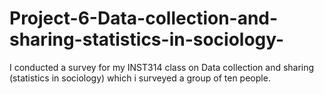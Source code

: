 # Project-6-Data-collection-and-sharing-statistics-in-sociology-
I conducted a survey for my INST314 class on Data collection and sharing (statistics in sociology) which i surveyed a group of ten people. 
